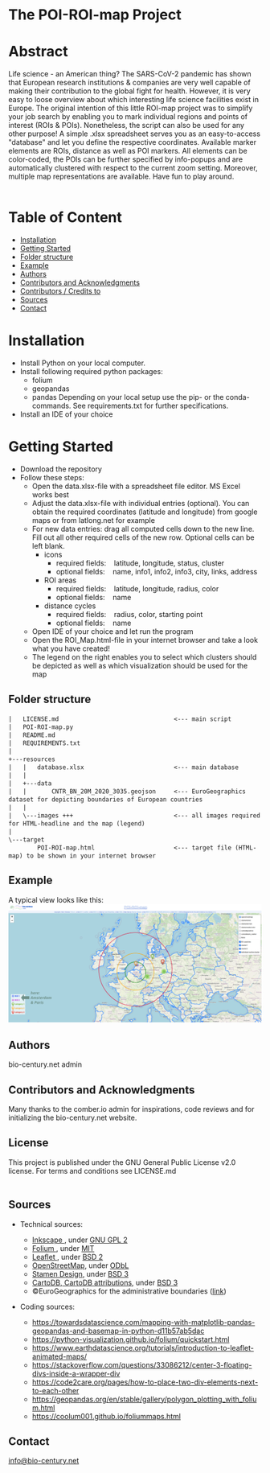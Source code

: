 # The POI-ROI-map Project

# Abstract
Life science - an American thing? The SARS-CoV-2 pandemic has shown that European research institutions & companies are very well capable of making their contribution to the global fight for health. However, it is very easy to loose overview about which interesting life science facilities exist in Europe. The original intention of this little ROI-map project was to simplify your job search by enabling you to mark individual regions and points of interest (ROIs & POIs). Nonetheless, the script can also be used for any other purpose! A simple .xlsx spreadsheet serves you as an easy-to-access "database" and let you define the respective coordinates. Available marker elements are ROIs, distance as well as POI markers. All elements can be color-coded, the POIs can be further specified by info-popups and are automatically clustered with respect to the current zoom setting. Moreover, multiple map representations are available. Have fun to play around.<br><br>

# Table of Content
- [Installation](#Installation)
- [Getting Started](#GettingStarted)
- [Folder structure](#folderstructure)
- [Example](#Example)
- [Authors](#Authors)
- [Contributors and Acknowledgments](#ContributorsAcknowledgments)
- [Contributors / Credits to](License)
- [Sources](#Sources)
- [Contact](#Contact)


# <a id='Installation'></a> Installation
- Install Python on your local computer.
- Install following required python packages:
    - folium
    - geopandas
    - pandas
  Depending on your local setup use the pip- or the conda-commands. See requirements.txt for further specifications.
- Install an IDE of your choice


# <a id='GettingStarted'></a> Getting Started
- Download the repository
- Follow these steps:
  - Open the data.xlsx-file with a spreadsheet file editor. MS Excel works best
  - Adjust the data.xlsx-file with individual entries (optional). You can obtain the required coordinates (latitude and longitude) from google maps or from latlong.net for example
  - For new data entries: drag all computed cells down to the new line. Fill out all other required cells of the new row. Optional cells can be left blank.
    - icons
      - required fields: &nbsp;&nbsp; latitude, longitude, status, cluster
      - optional fields: &nbsp;&nbsp; name, info1, info2, info3, city, links, address
    - ROI areas
      - required fields: &nbsp;&nbsp; latitude, longitude, radius, color
      - optional fields: &nbsp;&nbsp; name
    - distance cycles
      - required fields: &nbsp;&nbsp; radius, color, starting point
      - optional fields: &nbsp;&nbsp; name
  - Open IDE of your choice and let run the program
  - Open the ROI_Map.html-file in your internet browser and take a look what you have created!
  - The legend on the right enables you to select which clusters should be depicted as well as which visualization should be used for the map


## <a id='folderstructure'></a> Folder structure
```
|   LICENSE.md                                <--- main script
|   POI-ROI-map.py
|   README.md
|   REQUIREMENTS.txt
|
+---resources
|   |   database.xlsx                         <--- main database
|   |
|   +---data
|   |       CNTR_BN_20M_2020_3035.geojson     <--- EuroGeographics dataset for depicting boundaries of European countries
|   |
|   \---images +++                            <--- all images required for HTML-headline and the map (legend)
|
\---target
        POI-ROI-map.html                      <--- target file (HTML-map) to be shown in your internet browser
```
[//]: # (tree /a /f)


## <a id='Example'></a> Example
A typical view looks like this:
![Screenshot of the POI-ROI-map.](./resources/images/POI-ROI-map.png)


## <a id='Authors'></a> Authors
bio-century.net admin


## <a id='ContributorsAcknowledgments'></a> Contributors and Acknowledgments
Many thanks to the comber.io admin for inspirations, code reviews and for initializing the bio-century.net website.


## <a id='License'></a> License
This project is published under the GNU General Public License v2.0 license. For terms and conditions see LICENSE.md<br><br>


## <a id='Sources'></a> Sources
- Technical sources:
  - <a href="https://inkscape.org/?switchlang=en/"> Inkscape </a>, under <a href="https://www.gnu.org/licenses/old-licenses/gpl-2.0.en.html">GNU GPL 2</a>
  - <a href="http://python-visualization.github.io/folium/"> Folium </a>, under <a href="https://github.com/python-visualization/folium/blob/main/LICENSE.txt">MIT</a>
  - <a href="https://leafletjs.com/"> Leaflet </a>, under <a href="https://github.com/Leaflet/Leaflet/blob/main/LICENSE">BSD 2</a>
  - <a href="https://wiki.osmfoundation.org/wiki/Main_Page">OpenStreetMap</a>, under <a href="https://wiki.osmfoundation.org/wiki/Licence/Licence_and_Legal_FAQ#The_OpenStreetMap_Geodata_Licence">ODbL</a>
  - <a href="https://stamen.com/">Stamen Design</a>, under <a href="https://github.com/stamen/maps.stamen.com/blob/master/LICENSE">BSD 3</a>
  - <a href="https://carto.com/">CartoDB, CartoDB attributions</a>, under <a href="https://github.com/CartoDB/cartodb/blob/master/LICENSE">BSD 3</a>
  - ©EuroGeographics for the administrative boundaries (<a href="https://ec.europa.eu/eurostat/web/gisco/geodata/reference-data/administrative-units-statistical-units">link</a>)

- Coding sources:
  - https://towardsdatascience.com/mapping-with-matplotlib-pandas-geopandas-and-basemap-in-python-d11b57ab5dac
  - https://python-visualization.github.io/folium/quickstart.html
  - https://www.earthdatascience.org/tutorials/introduction-to-leaflet-animated-maps/
  - https://stackoverflow.com/questions/33086212/center-3-floating-divs-inside-a-wrapper-div
  - https://code2care.org/pages/how-to-place-two-div-elements-next-to-each-other
  - https://geopandas.org/en/stable/gallery/polygon_plotting_with_folium.html
  - https://coolum001.github.io/foliummaps.html


## <a id='Contact'></a> Contact
info@bio-century.net

